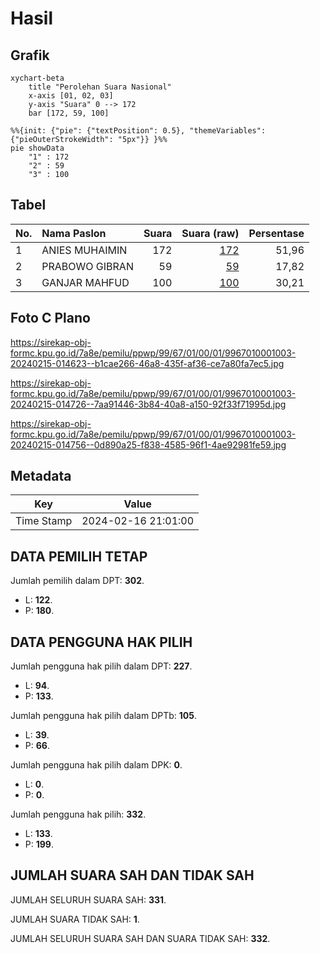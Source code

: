 # Hasil

## Grafik

```mermaid
xychart-beta
    title "Perolehan Suara Nasional"
    x-axis [01, 02, 03]
    y-axis "Suara" 0 --> 172
    bar [172, 59, 100]
```

```mermaid
%%{init: {"pie": {"textPosition": 0.5}, "themeVariables": {"pieOuterStrokeWidth": "5px"}} }%%
pie showData
    "1" : 172
    "2" : 59
    "3" : 100
```

## Tabel

| No. | Nama Paslon    | Suara | Suara (raw) | Persentase |
|:--- |:-------------- | -----:| -----------:| ----------:|
| 1   | ANIES MUHAIMIN | 172   | [172][p-1]  | 51,96      |
| 2   | PRABOWO GIBRAN | 59    | [59][p-2]   | 17,82      |
| 3   | GANJAR MAHFUD  | 100   | [100][p-3]  | 30,21      |


[p-1]: https://github.com/gigit-pemilu/pemilu-2024/blob/main/pilpres/hitung-suara/sub/99-luar-negeri/sub/67-london-inggris/sub/01-london-inggris/sub/0001-london-inggris/sub/003-tps-002/sub/paslon-1.txt
[p-2]: https://github.com/gigit-pemilu/pemilu-2024/blob/main/pilpres/hitung-suara/sub/99-luar-negeri/sub/67-london-inggris/sub/01-london-inggris/sub/0001-london-inggris/sub/003-tps-002/sub/paslon-2.txt
[p-3]: https://github.com/gigit-pemilu/pemilu-2024/blob/main/pilpres/hitung-suara/sub/99-luar-negeri/sub/67-london-inggris/sub/01-london-inggris/sub/0001-london-inggris/sub/003-tps-002/sub/paslon-3.txt

## Foto C Plano

https://sirekap-obj-formc.kpu.go.id/7a8e/pemilu/ppwp/99/67/01/00/01/9967010001003-20240215-014623--b1cae266-46a8-435f-af36-ce7a80fa7ec5.jpg

https://sirekap-obj-formc.kpu.go.id/7a8e/pemilu/ppwp/99/67/01/00/01/9967010001003-20240215-014726--7aa91446-3b84-40a8-a150-92f33f71995d.jpg

https://sirekap-obj-formc.kpu.go.id/7a8e/pemilu/ppwp/99/67/01/00/01/9967010001003-20240215-014756--0d890a25-f838-4585-96f1-4ae92981fe59.jpg


## Metadata

| Key        | Value               |
| ---------- | ------------------- |
| Time Stamp | 2024-02-16 21:01:00 |


## DATA PEMILIH TETAP

Jumlah pemilih dalam DPT: **302**.
 * L: **122**.
 * P: **180**.

## DATA PENGGUNA HAK PILIH

Jumlah pengguna hak pilih dalam DPT: **227**.
 * L: **94**.
 * P: **133**.

Jumlah pengguna hak pilih dalam DPTb: **105**.
 * L: **39**.
 * P: **66**.

Jumlah pengguna hak pilih dalam DPK: **0**.
 * L: **0**.
 * P: **0**.

Jumlah pengguna hak pilih: **332**.
 * L: **133**.
 * P: **199**.

## JUMLAH SUARA SAH DAN TIDAK SAH

JUMLAH SELURUH SUARA SAH: **331**.

JUMLAH SUARA TIDAK SAH: **1**.

JUMLAH SELURUH SUARA SAH DAN SUARA TIDAK SAH: **332**.



